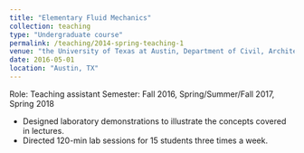 ```yaml
---
title: "Elementary Fluid Mechanics"
collection: teaching
type: "Undergraduate course"
permalink: /teaching/2014-spring-teaching-1
venue: "the University of Texas at Austin, Department of Civil, Architectual, and Environmental Engineering"
date: 2016-05-01
location: "Austin, TX"
---
```


Role: Teaching assistant
Semester: Fall 2016, Spring/Summer/Fall 2017, Spring 2018
- Designed laboratory demonstrations to illustrate the concepts covered in lectures.
- Directed 120-min lab sessions for 15 students three times a week.
